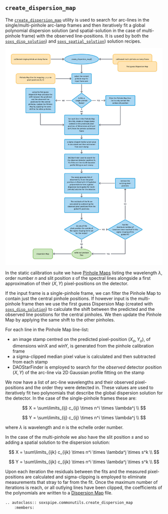 ## `create_dispersion_map`

The [`create_dispersion_map`](../_api/soxspipe.commonutils.create_dispersion_map.html) utility is used to search for arc-lines in the single/multi-pinhole arc-lamp frames and then iteratively fit a global polynomial dispersion solution (and spatial-solution in the case of multi-pinhole frame) with the observed line-positions. It is used by both the [`soxs_disp_solution`](../recipes/soxs_disp_solution.md)) and [`soxs_spatial_solution`](../recipes/soxs_spatial_solution.md)) solution recipes.

![](create_dispersion_map.png)

In the static calibration suite we have [Pinhole Maps](../files/pinhole_map.md) listing the wavelength $\lambda$, order number $n$ and slit position $s$ of the spectral lines alongside a first approximation of their ($X, Y$) pixel-positions on the detector.

If the input frame is a single-pinhole frame, we can filter the Pinhole Map to contain just the central pinhole positions. If however input is the multi-pinhole frame then we use the first guess Dispersion Map (created with [`soxs_disp_solution`](../recipes/soxs_disp_solution.md)) to calculate the shift between the predicted and the observed line positions for the central pinholes. We then update the Pinhole Map by applying the same shift to the other pinholes.

For each line in the Pinhole Map line-list:

* an image stamp centred on the predicted pixel-position ($X_o, Y_o$), of dimensions winX and winY, is generated from the pinhole calibration frame
* a sigma-clipped median pixel value is calculated and then subtracted from each stamp 
* DAOStarFinder is employed to search for the *observed* detector position ($X, Y$) of the arc-line via 2D Gaussian profile fitting on the stamp

We now have a list of arc-line wavelengths and their observed pixel-positions and the order they were detected in. These values are used to iteratively fit two polynomials that describe the global dispersion solution for the detector. In the case of the single-pinhole frames these are:

$$
X = \sum\limits_{ij} c_{ij} \times n^i \times \lambda^j \\
$$

$$
Y = \sum\limits_{ij} c_{ij} \times n^i \times \lambda^j \\
$$

where $\lambda$ is wavelength and $n$ is the echelle order number.

In the case of the multi-pinhole we also have the slit position $s$ and so adding a spatial solution to the dispersion solution:

$$
X = \sum\limits_{ijk} c_{ijk} \times n^i \times \lambda^j \times s^k \\
$$

$$
Y = \sum\limits_{ijk} c_{ijk} \times n^i \times \lambda^j \times s^k \\
$$

Upon each iteration the residuals between the fits and the measured pixel-positions are calculated and sigma-clipping is employed to eliminate measurements that stray to far from the fit. Once the maximum number of iterations is reach, or all outlying lines have been clipped, the coefficients of the polynomials are written to a [Dispersion Map](../files/dispersion_map.md) file.



```eval_rst
.. autoclass:: soxspipe.commonutils.create_dispersion_map
    :members:
```



